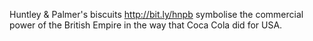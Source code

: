 Huntley & Palmer's biscuits http://bit.ly/hnpb symbolise the commercial power of the British Empire in the way that Coca Cola did for USA.